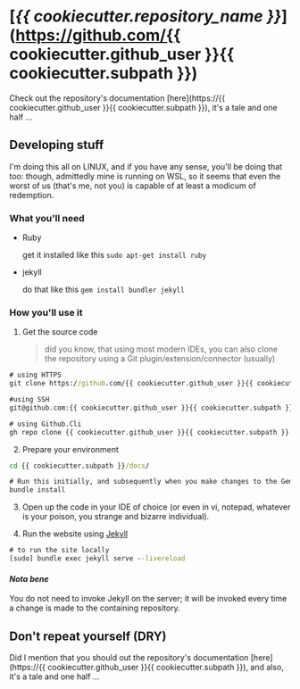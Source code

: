 # [_{{ cookiecutter.repository_name }}_](https://github.com/{{ cookiecutter.github_user }}{{ cookiecutter.subpath }})

Check out the repository's documentation [here](https://{{ cookiecutter.github_user }}{{ cookiecutter.subpath }}), it's a tale and one half ...

## Developing stuff

I'm doing this all on LINUX, and if you have any sense, you'll be doing that too: though, admittedly mine is running on WSL, so it seems that even the worst of us (that's me, not you) is capable of at least a modicum of redemption.

### What you'll need

- Ruby 

  get it installed like this `sudo apt-get install ruby`
- jekyll
  
  do that like this `gem install bundler jekyll`

### How you'll use it

1. Get the source code
   > did you know, that using most modern IDEs, you can also clone the repository using a Git plugin/extension/connector (usually)

```cmd
# using HTTPS
git clone https://github.com/{{ cookiecutter.github_user }}{{ cookiecutter.subpath }}
```

```cmd
#using SSH
git@github.com:{{ cookiecutter.github_user }}{{ cookiecutter.subpath }}.git
```

```cmd
# using Github.Cli
gh repo clone {{ cookiecutter.github_user }}{{ cookiecutter.subpath }}
```

2. Prepare your environment

```cmd
cd {{ cookiecutter.subpath }}/docs/

# Run this initially, and subsequently when you make changes to the Gemfile
bundle install
```
 3. Open up the code in your IDE of choice (or even in vi, notepad, whatever is your poison, you strange and bizarre individual).

 4. Run the website using [Jekyll](https://jekyllrb.com/)

```cmd
# to run the site locally
[sudo] bundle exec jekyll serve --livereload
```

#### _**Nota bene**_

You do not need to invoke Jekyll on the server; it will be invoked every time a change is made to the containing repository.

## Don't repeat yourself (DRY)

Did I mention that you should out the repository's documentation [here](https://{{ cookiecutter.github_user }}{{ cookiecutter.subpath }}), and also, it's a tale and one half ...


